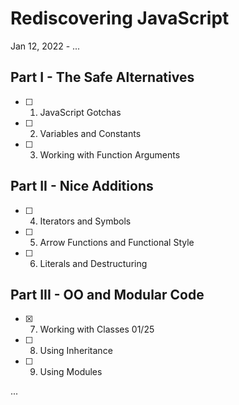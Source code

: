 # Rediscovering JavaScript

Jan 12, 2022 - ...

## Part I - The Safe Alternatives

- [ ] 1. JavaScript Gotchas
- [ ] 2. Variables and Constants
- [ ] 3. Working with Function Arguments

## Part II - Nice Additions

- [ ] 4. Iterators and Symbols
- [ ] 5. Arrow Functions and Functional Style
- [ ] 6. Literals and Destructuring

## Part III - OO and Modular Code

- [x] 7. Working with Classes 01/25
- [ ] 8. Using Inheritance
- [ ] 9. Using Modules

...
